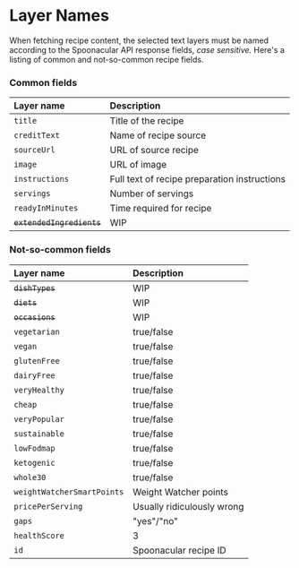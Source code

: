 # Layer Names
When fetching recipe content, the selected text layers must be named according to the Spoonacular API response fields, *case sensitive.* Here's a listing of common and not-so-common recipe fields.

### Common fields
|Layer name           |Description                                  |
|:--------------------|:--------------------------------------------|
|`title`              |Title of the recipe                          |
|`creditText`         |Name of recipe source                        |
|`sourceUrl`          |URL of source recipe                         |
|`image`              |URL of image                                 |
|`instructions`       |Full text of recipe preparation instructions |
|`servings`           |Number of servings                           |
|`readyInMinutes`     |Time required for recipe                     |
|~~`extendedIngredients`~~|WIP |

### Not-so-common fields
|Layer name           |Description                                  |
|:--------------------|:--------------------------------------------|
|~~`dishTypes`~~          |WIP                                   |
|~~`diets`~~          |WIP                                   |
|~~`occasions`~~          |WIP                                   |
|`vegetarian`         |true/false                                   |
|`vegan`              |true/false                                   |
|`glutenFree`         |true/false                                   |
|`dairyFree`          |true/false                                   |
|`veryHealthy`        |true/false                                   |
|`cheap`              |true/false                                   |
|`veryPopular`        |true/false                                   |
|`sustainable`        |true/false                                   |
|`lowFodmap`          |true/false                                   |
|`ketogenic`          |true/false                                   |
|`whole30`            |true/false                                   |
|`weightWatcherSmartPoints`|Weight Watcher points                   |
|`pricePerServing`    |Usually ridiculously wrong                   |
|`gaps`               |"yes"/"no"                                   |
|`healthScore`        |3                                            |
|`id`                 |Spoonacular recipe ID                        |


